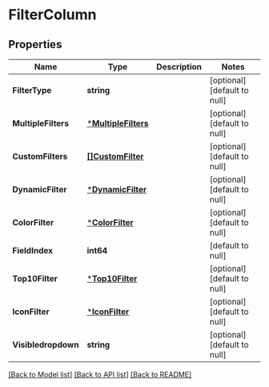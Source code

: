 # FilterColumn

## Properties
Name | Type | Description | Notes
------------ | ------------- | ------------- | -------------
**FilterType** | **string** |  | [optional] [default to null]
**MultipleFilters** | [***MultipleFilters**](MultipleFilters.md) |  | [optional] [default to null]
**CustomFilters** | [**[]CustomFilter**](CustomFilter.md) |  | [optional] [default to null]
**DynamicFilter** | [***DynamicFilter**](DynamicFilter.md) |  | [optional] [default to null]
**ColorFilter** | [***ColorFilter**](ColorFilter.md) |  | [optional] [default to null]
**FieldIndex** | **int64** |  | [default to null]
**Top10Filter** | [***Top10Filter**](Top10Filter.md) |  | [optional] [default to null]
**IconFilter** | [***IconFilter**](IconFilter.md) |  | [optional] [default to null]
**Visibledropdown** | **string** |  | [optional] [default to null]

[[Back to Model list]](../README.md#documentation-for-models) [[Back to API list]](../README.md#documentation-for-api-endpoints) [[Back to README]](../README.md)


